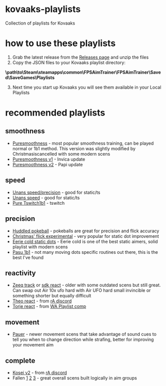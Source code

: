 # kovaaks-playlists
Collection of playlists for Kovaaks

# how to use these playlists
1. Grab the latest release from the [Releases page](https://github.com/riddbtw/kovaaks-plos/releases) and unzip the files
2. Copy the JSON files to your Kovaaks playlist directory:

**\path\to\Steam\steamapps\common\FPSAimTrainer\FPSAimTrainer\Saved\SaveGames\Playlists**

3. Next time you start up Kovaaks you will see them available in your Local Playlists

# recommended playlists

## smoothness
* [Puresmoothness](https://github.com/riddbtw/kovaaks-plos/blob/main/PureG%20Smoothness.json) - most popular smoothness training, can be played normal or 1b1 method.  This version was slightly modified by Christmasiscancelled with some modern scens
* [Puresmoothness v1](https://github.com/riddbtw/kovaaks-plos/blob/main/PureSmoothness_Updated_Invica.json) - Invica update
* [Puresmoothness v2](https://github.com/riddbtw/kovaaks-plos/blob/main/PureSmoothness_updated.json) - Papi update

## speed
* [Unans speed/precision](https://github.com/riddbtw/kovaaks-plos/blob/main/Speed_and_flicking_accuracy.json) - good for static/ts
* [Unans speed](https://github.com/riddbtw/kovaaks-plos/blob/main/Just%20move%20your%20hand%20faster.json) - good for static/ts
* [Pure Tswitch1b1](https://github.com/riddbtw/kovaaks-plos/blob/main/PureTarget-Switching_1by1.json) - tswitch

## precision
* [Huddled pokeball](https://github.com/riddbtw/kovaaks-plos/blob/main/Huddled_Pokeball.json) - pokeballs are great for precision and flick accuracy
* [Christmas' flick experimental](https://github.com/riddbtw/kovaaks-plos/blob/main/flick%20experimental.json) - very popular for static dot improvement
* [Eerie cold static dots](https://github.com/riddbtw/kovaaks-plos/blob/main/EerieCold%20-%20Static.json) - Eerie cold is one of the best static aimers, solid playlist with modern scens
* [Pasu 1b1](https://github.com/riddbtw/kovaaks-plos/blob/main/pasu_1by1.json) - not many moving dots specific routines out there, this is the best I've found

## reactivity
* [Zeeq track](https://github.com/riddbtw/kovaaks-plos/blob/main/Zeeq%20-%20Tracking.json) or [sdk react](https://github.com/riddbtw/kovaaks-plos/blob/main/sdk%20react.json) - older with some outdated scens but still great.  Can swap out Air 10x ufo hard with Air UFO hard small invincible or something shorter but equally difficult
* [Theo react](https://github.com/riddbtw/kovaaks-plos/blob/main/Theo%20-%20Reactivity.json) - from [rA discord](discord.gg/raim)
* [Torje react](https://github.com/riddbtw/kovaaks-plos/blob/main/Torje_Reactivity_conditioning_v2.json) - from [WA Playlist comp](http://bit.ly/waplo)

## movement
* [Pauer](https://github.com/riddbtw/kovaaks-plos/blob/main/pauer%20movement.json) - newer movement scens that take advantage of sound cues to tell you when to change direction while strafing, better for improving your movement aim

## complete
* [Kosei v2](https://github.com/riddbtw/kovaaks-plos/blob/main/Kosei_v2_not_complete.json) - from [rA discord](discord.gg/raim)
* Fallen [1](https://github.com/riddbtw/kovaaks-plos/blob/main/Fallen%20Complete%20%231%20(play%201x).json) [2](https://github.com/riddbtw/kovaaks-plos/blob/main/Fallen%20Complete%20%232%20(play%201x).json) [3](https://github.com/riddbtw/kovaaks-plos/blob/main/Fallen%20Complete%20%233%20(play%201x).json) - great overall scens built logically in aim groups
